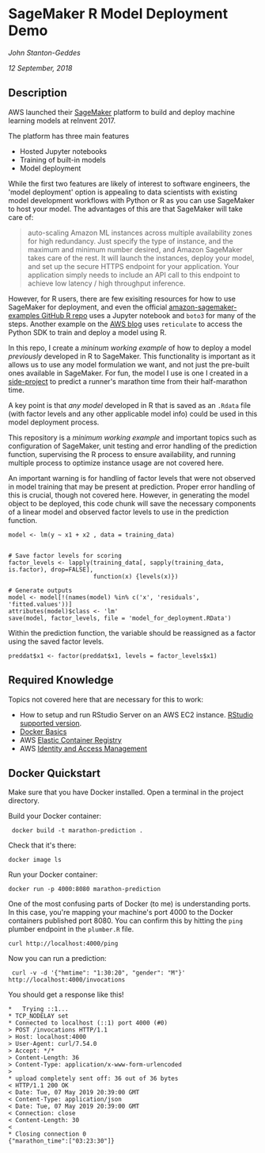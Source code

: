 SageMaker R Model Deployment Demo
=====================================

*John Stanton-Geddes*

*12 September, 2018*

## Description

AWS launched their [SageMaker](https://aws.amazon.com/sagemaker/) platform to build and deploy machine learning models at reInvent 2017. 

The platform has three main features

- Hosted Jupyter notebooks
- Training of built-in models 
- Model deployment

While the first two features are likely of interest to software engineers, the 'model deployment' option is appealing to data scientists with existing model development workflows with Python or R as you can use SageMaker to host your model. The advantages of this are that SageMaker will take care of:

> auto-scaling Amazon ML instances across multiple availability zones for high redundancy. Just specify the type of instance, and the maximum and minimum number desired, and Amazon SageMaker takes care of the rest. It will launch the instances, deploy your model, and set up the secure HTTPS endpoint for your application. Your application simply needs to include an API call to this endpoint to achieve low latency / high throughput inference.

However, for R users, there are few exisiting resources for how to use SageMaker for deployment, and even the official [amazon-sagemaker-examples GitHub R repo](https://github.com/awslabs/amazon-sagemaker-examples/tree/master/advanced_functionality/r_bring_your_own) uses a Jupyter notebook and `boto3` for many of the steps. Another example on the [AWS blog](https://aws.amazon.com/blogs/machine-learning/using-r-with-amazon-sagemaker/) uses `reticulate` to access the Python SDK to train and deploy a model using R.  

In this repo, I create a *mininum working example* of how to deploy a model *previously* developed in R to SageMaker. This functionality is important as it allows us to use any model formulation we want, and not just the pre-built ones available in SageMaker. For fun, the model I use is one I created in a [side-project](https://github.com/johnstantongeddes/RacePerformancePredictor) to predict a runner's marathon time from their half-marathon time. 

A key point is that *any model* developed in R that is saved as an `.Rdata` file (with factor levels and any other applicable model info) could be used in this model deployment process. 

This repository is a *minimum working example* and important topics such as configuration of SageMaker, unit testing and error handling of the prediction function, supervising the R process to ensure availability, and running multiple process to optimize instance usage are not covered here.

An important warning is for handling of factor levels that were not observed in model training that may be present at prediction. Proper error handling of this is crucial, though not covered here. However, in generating the model object to be deployed, this code chunk will save the necessary components of a linear model and observed factor levels to use in the prediction function.

```
model <- lm(y ~ x1 + x2 , data = training_data)


# Save factor levels for scoring
factor_levels <- lapply(training_data[, sapply(training_data, is.factor), drop=FALSE],
                        function(x) {levels(x)})

# Generate outputs
model <- model[!(names(model) %in% c('x', 'residuals', 'fitted.values'))]
attributes(model)$class <- 'lm'
save(model, factor_levels, file = 'model_for_deployment.RData')
```

Within the prediction function, the variable should be reassigned as a factor using the saved factor levels.

```
preddat$x1 <- factor(preddat$x1, levels = factor_levels$x1)
```


## Required Knowledge

Topics not covered here that are necessary for this to work:

- How to setup and run RStudio Server on an AWS EC2 instance. [RStudio supported version](https://aws.amazon.com/marketplace/pp/B06W2G9PRY).
- [Docker Basics](https://docs.aws.amazon.com/AmazonECS/latest/developerguide/docker-basics.html)
- AWS [Elastic Container Registry](https://aws.amazon.com/ecr/)
- AWS [Identity and Access Management](https://aws.amazon.com/iam/)


## Docker Quickstart

Make sure that you have Docker installed. Open a terminal in the project directory. 

Build your Docker container:

     docker build -t marathon-prediction .
     
Check that it's there:

    docker image ls
    
Run your Docker container:

    docker run -p 4000:8080 marathon-prediction
    
One of the most confusing parts of Docker (to me) is understanding ports. In this case, you're mapping your machine's port 4000 to the Docker containers published port 8080. You can confirm this by hitting the `ping` plumber endpoint in the `plumber.R` file.

    curl http://localhost:4000/ping
    
Now you can run a prediction:

     curl -v -d '{"hmtime": "1:30:20", "gender": "M"}' http://localhost:4000/invocations

You should get a response like this!

```
*   Trying ::1...
* TCP_NODELAY set
* Connected to localhost (::1) port 4000 (#0)
> POST /invocations HTTP/1.1
> Host: localhost:4000
> User-Agent: curl/7.54.0
> Accept: */*
> Content-Length: 36
> Content-Type: application/x-www-form-urlencoded
> 
* upload completely sent off: 36 out of 36 bytes
< HTTP/1.1 200 OK
< Date: Tue, 07 May 2019 20:39:00 GMT
< Content-Type: application/json
< Date: Tue, 07 May 2019 20:39:00 GMT
< Connection: close
< Content-Length: 30
< 
* Closing connection 0
{"marathon_time":["03:23:30"]}
```

